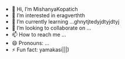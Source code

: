 - 👋 Hi, I’m MishanyaKopatich
- 👀 I’m interested in eragverthth
- 🌱 I’m currently learning ...ghnytjtedyjdtyjdtyj
- 💞️ I’m looking to collaborate on ...
- 📫 How to reach me ...
- 😄 Pronouns: ...
- ⚡ Fun fact: yamakasi|||)
<!---
MishanyaKopatich/MishanyaKopatich is a ✨ special ✨ repository because its `README.md` (this file) appears on your GitHub profile.
You can click the Preview link to take a look at your changes.
